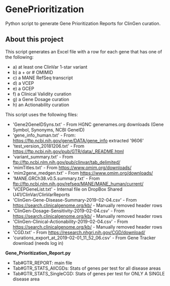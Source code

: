 # GenePrioritization
Python script to generate Gene Prioritization Reports for ClinGen curation.


## About this project
This script generates an Excel file with a row for each gene that has one of the following:
  * a) at least one ClinVar 1-star variant
  * b) a + or # OMIMID
  * c) a MANE RefSeq transcript
  * d) a VCEP
  * e) a GCEP
  * f) a Clinical Validity curation
  * g) a Gene Dosage curation
  * h) an Actionability curation

This script uses the following files:
  * 'Gene2GeneIDSyns.txt' - From HGNC genenames.org downloads (Gene Symbol, Synonyms, NCBI GeneID)
  * 'gene_info_human.txt' - From: https://ftp.ncbi.nih.gov/gene/DATA/gene_info extracted '9606'
  * 'test_version_20181206.txt' - From https://ftp.ncbi.nih.gov/pub/GTR/data/_README.html
  * 'variant_summary.txt' - From ftp://ftp.ncbi.nlm.nih.gov/pub/clinvar/tab_delimited/
  * 'mimTitles.txt' - From https://www.omim.org/downloads/
  * 'mim2gene_medgen.txt' - From https://www.omim.org/downloads/
  * 'MANE.GRCh38.v0.5.summary.txt' - From ftp://ftp.ncbi.nlm.nih.gov/refseq/MANE/MANE_human/current/
  * 'VCEPGeneList.txt' - Internal file on DropBox Shared U41/ClinVar/ClinVarReports
  * 'ClinGen-Gene-Disease-Summary-2019-02-04.csv' - From https://search.clinicalgenome.org/kb/ - Manually removed header rows
  * 'ClinGen-Dosage-Sensitivity-2019-02-04.csv' - From https://search.clinicalgenome.org/kb/ - Manually removed header rows
  * 'ClinGen-Clinical-Actionability-2019-02-04.csv' - From https://search.clinicalgenome.org/kb/ - Manually removed header rows
  * 'CGD.txt' - From https://research.nhgri.nih.gov/CGD/download/
  * 'curations_export_at_2019-02-01_11_52_06.csv' - From Gene Tracker download (needs log in)

**Gene_Prioritization_Report.py**
  * Tab#GTR_REPORT: main file
  * Tab#GTR_STATS_AllCGDs: Stats of genes per test for all disease areas
  * Tab#GTR_STATS_SingleCGD: Stats of genes per test for ONLY A SINGLE disease area
